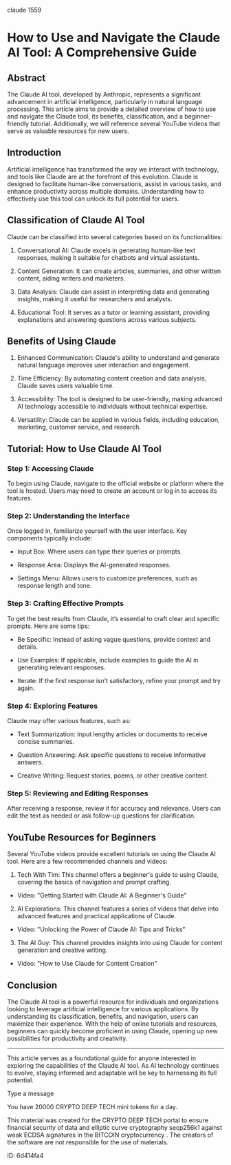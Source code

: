 claude 1559
# How to Use and Navigate the Claude AI Tool: A Comprehensive Guide



## Abstract



The Claude AI tool, developed by Anthropic, represents a significant advancement in artificial intelligence, particularly in natural language processing. This article aims to provide a detailed overview of how to use and navigate the Claude tool, its benefits, classification, and a beginner-friendly tutorial. Additionally, we will reference several YouTube videos that serve as valuable resources for new users.



## Introduction



Artificial intelligence has transformed the way we interact with technology, and tools like Claude are at the forefront of this evolution. Claude is designed to facilitate human-like conversations, assist in various tasks, and enhance productivity across multiple domains. Understanding how to effectively use this tool can unlock its full potential for users.



## Classification of Claude AI Tool



Claude can be classified into several categories based on its functionalities:



1. Conversational AI: Claude excels in generating human-like text responses, making it suitable for chatbots and virtual assistants.

2. Content Generation: It can create articles, summaries, and other written content, aiding writers and marketers.

3. Data Analysis: Claude can assist in interpreting data and generating insights, making it useful for researchers and analysts.

4. Educational Tool: It serves as a tutor or learning assistant, providing explanations and answering questions across various subjects.



## Benefits of Using Claude



1. Enhanced Communication: Claude's ability to understand and generate natural language improves user interaction and engagement.

2. Time Efficiency: By automating content creation and data analysis, Claude saves users valuable time.

3. Accessibility: The tool is designed to be user-friendly, making advanced AI technology accessible to individuals without technical expertise.

4. Versatility: Claude can be applied in various fields, including education, marketing, customer service, and research.



## Tutorial: How to Use Claude AI Tool



### Step 1: Accessing Claude



To begin using Claude, navigate to the official website or platform where the tool is hosted. Users may need to create an account or log in to access its features.



### Step 2: Understanding the Interface



Once logged in, familiarize yourself with the user interface. Key components typically include:



- Input Box: Where users can type their queries or prompts.

- Response Area: Displays the AI-generated responses.

- Settings Menu: Allows users to customize preferences, such as response length and tone.



### Step 3: Crafting Effective Prompts



To get the best results from Claude, it’s essential to craft clear and specific prompts. Here are some tips:



- Be Specific: Instead of asking vague questions, provide context and details.

- Use Examples: If applicable, include examples to guide the AI in generating relevant responses.

- Iterate: If the first response isn’t satisfactory, refine your prompt and try again.



### Step 4: Exploring Features



Claude may offer various features, such as:



- Text Summarization: Input lengthy articles or documents to receive concise summaries.

- Question Answering: Ask specific questions to receive informative answers.

- Creative Writing: Request stories, poems, or other creative content.



### Step 5: Reviewing and Editing Responses



After receiving a response, review it for accuracy and relevance. Users can edit the text as needed or ask follow-up questions for clarification.



## YouTube Resources for Beginners



Several YouTube videos provide excellent tutorials on using the Claude AI tool. Here are a few recommended channels and videos:



1. Tech With Tim: This channel offers a beginner's guide to using Claude, covering the basics of navigation and prompt crafting.

- Video: "Getting Started with Claude AI: A Beginner's Guide"



2. AI Explorations: This channel features a series of videos that delve into advanced features and practical applications of Claude.

- Video: "Unlocking the Power of Claude AI: Tips and Tricks"



3. The AI Guy: This channel provides insights into using Claude for content generation and creative writing.

- Video: "How to Use Claude for Content Creation"



## Conclusion



The Claude AI tool is a powerful resource for individuals and organizations looking to leverage artificial intelligence for various applications. By understanding its classification, benefits, and navigation, users can maximize their experience. With the help of online tutorials and resources, beginners can quickly become proficient in using Claude, opening up new possibilities for productivity and creativity.



---



This article serves as a foundational guide for anyone interested in exploring the capabilities of the Claude AI tool. As AI technology continues to evolve, staying informed and adaptable will be key to harnessing its full potential.



Type a message

You have 20000 CRYPTO DEEP TECH mini tokens for a day.


This material was created for the  CRYPTO DEEP TECH portal  to ensure financial security of data and elliptic curve cryptography  secp256k1 against weak ECDSA  signatures   in the  BITCOIN cryptocurrency . The creators of the software are not responsible for the use of materials.

 ID: 6d414fa4
